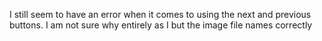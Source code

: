 I still seem to have an error when it comes to using the next and previous buttons. I am not sure why entirely as I but the image file names correctly
